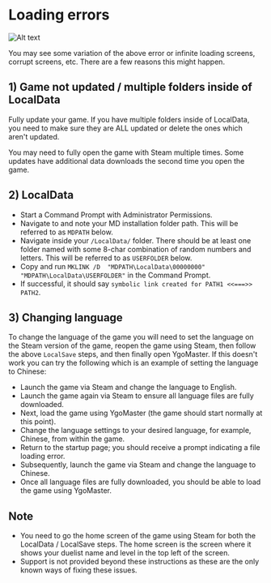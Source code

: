 # Loading errors

![Alt text](Pics/LoadError.jpg)

You may see some variation of the above error or infinite loading screens, corrupt screens, etc. There are a few reasons this might happen.

## 1) Game not updated / multiple folders inside of LocalData

Fully update your game. If you have multiple folders inside of LocalData, you need to make sure they are ALL updated or delete the ones which aren't updated.

You may need to fully open the game with Steam multiple times. Some updates have additional data downloads the second time you open the game.

## 2) LocalData

- Start a Command Prompt with Administrator Permissions.
- Navigate to and note your MD installation folder path. This will be referred to as `MDPATH` below.
- Navigate inside your `/LocalData/` folder. There should be at least one folder named with some 8-char combination of random numbers and letters. This will be referred to as `USERFOLDER` below.
- Copy and run `MKLINK /D  "MDPATH\LocalData\00000000" "MDPATH\LocalData\USERFOLDER"` in the Command Prompt.
- If successful, it should say `symbolic link created for PATH1 <<===>> PATH2`.

## 3) Changing language

To change the language of the game you will need to set the language on the Steam version of the game, reopen the game using Steam, then follow the above `LocalSave` steps, and then finally open YgoMaster. If this doesn't work you can try the following which is an example of setting the language to Chinese:

- Launch the game via Steam and change the language to English.
- Launch the game again via Steam to ensure all language files are fully downloaded.
- Next, load the game using YgoMaster (the game should start normally at this point).
- Change the language settings to your desired language, for example, Chinese, from within the game.
- Return to the startup page; you should receive a prompt indicating a file loading error.
- Subsequently, launch the game via Steam and change the language to Chinese.
- Once all language files are fully downloaded, you should be able to load the game using YgoMaster.

## Note

- You need to go the home screen of the game using Steam for both the LocalData / LocalSave steps. The home screen is the screen where it shows your duelist name and level in the top left of the screen.
- Support is not provided beyond these instructions as these are the only known ways of fixing these issues.

